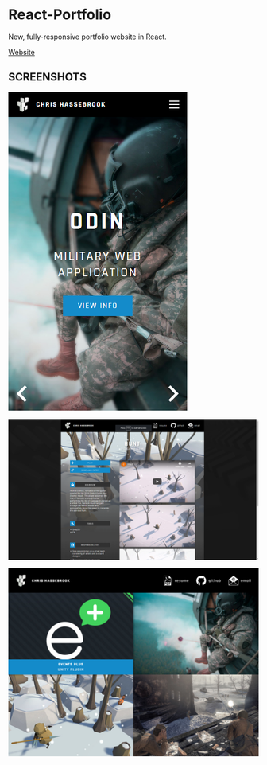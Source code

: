 # React-Portfolio
New, fully-responsive portfolio website in React.

[Website](http://www.chassebrook.com)

## SCREENSHOTS
![Phone](screenshots/mobile.png?raw=true)

![Desktop](screenshots/desktop.png?raw=true)

![Tablet](screenshots/tablet.png?raw=true)
